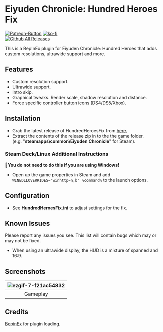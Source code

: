 ﻿# Eiyuden Chronicle: Hundred Heroes Fix
[![Patreon-Button](https://github.com/Lyall/HundredHeroesFix/assets/695941/940fe808-0708-4284-bd4c-40c55573df20)](https://www.patreon.com/Wintermance) [![ko-fi](https://ko-fi.com/img/githubbutton_sm.svg)](https://ko-fi.com/W7W01UAI9)<br />
[![Github All Releases](https://img.shields.io/github/downloads/Lyall/HundredHeroesFix/total.svg)](https://github.com/Lyall/HundredHeroesFix/releases)

This is a BepInEx plugin for Eiyuden Chronicle: Hundred Heroes that adds custom resolutions, ultrawide support and more.<br />

## Features
- Custom resolution support.
- Ultrawide support.
- Intro skip.
- Graphical tweaks.
  Render scale, shadow resolution and distance.
- Force specific controller button icons (DS4/DS5/Xbox).

## Installation
- Grab the latest release of HundredHeroesFix from [here.](https://github.com/Lyall/HundredHeroesFix/releases)
- Extract the contents of the release zip in to the the game folder.<br />(e.g. "**steamapps\common\Eiyuden Chronicle**" for Steam).

### Steam Deck/Linux Additional Instructions
🚩**You do not need to do this if you are using Windows!**
- Open up the game properties in Steam and add `WINEDLLOVERRIDES="winhttp=n,b" %command%` to the launch options.

## Configuration
- See **HundredHeroesFix.ini** to adjust settings for the fix.

## Known Issues
Please report any issues you see.
This list will contain bugs which may or may not be fixed.

- When using an ultrawide display, the HUD is a mixture of spanned and 16:9.

## Screenshots

| ![ezgif-7-f21ac54832](https://github.com/Lyall/HundredHeroesFix/assets/695941/3ab8ef7b-fd8b-4ae4-858d-fce5b00a21f2) |
|:--:|
| Gameplay |

## Credits
[BepinEx](https://github.com/BepInEx/BepInEx) for plugin loading.
